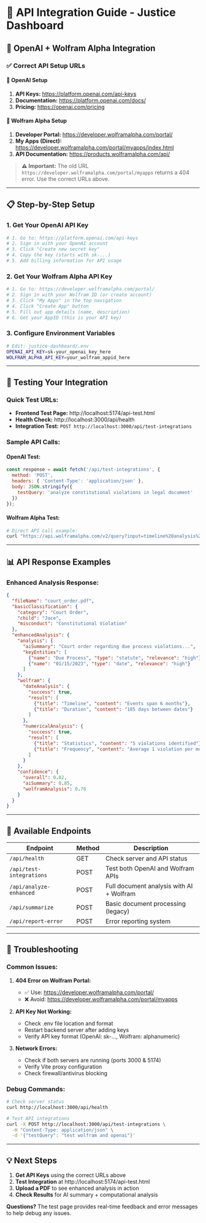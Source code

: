 # 🔗 API Integration Guide - Justice Dashboard

## 🚀 OpenAI + Wolfram Alpha Integration

### ✅ **Correct API Setup URLs**

#### 🤖 **OpenAI Setup**
1. **API Keys:** https://platform.openai.com/api-keys
2. **Documentation:** https://platform.openai.com/docs/
3. **Pricing:** https://openai.com/pricing

#### 🧮 **Wolfram Alpha Setup**
1. **Developer Portal:** https://developer.wolframalpha.com/portal/
2. **My Apps (Direct):** https://developer.wolframalpha.com/portal/myapps/index.html
3. **API Documentation:** https://products.wolframalpha.com/api/

> **⚠️ Important:** The old URL `https://developer.wolframalpha.com/portal/myapps` returns a 404 error. Use the correct URLs above.

---

## 📋 **Step-by-Step Setup**

### 1. **Get Your OpenAI API Key**
```bash
# 1. Go to: https://platform.openai.com/api-keys
# 2. Sign in with your OpenAI account
# 3. Click "Create new secret key"
# 4. Copy the key (starts with sk-...)
# 5. Add billing information for API usage
```

### 2. **Get Your Wolfram Alpha API Key**
```bash
# 1. Go to: https://developer.wolframalpha.com/portal/
# 2. Sign in with your Wolfram ID (or create account)
# 3. Click "My Apps" in the top navigation
# 4. Click "Create App" button
# 5. Fill out app details (name, description)
# 6. Get your AppID (this is your API key)
```

### 3. **Configure Environment Variables**
```bash
# Edit: justice-dashboard/.env
OPENAI_API_KEY=sk-your_openai_key_here
WOLFRAM_ALPHA_API_KEY=your_wolfram_appid_here
```

---

## 🧪 **Testing Your Integration**

### **Quick Test URLs:**
- **Frontend Test Page:** http://localhost:5174/api-test.html
- **Health Check:** http://localhost:3000/api/health
- **Integration Test:** `POST http://localhost:3000/api/test-integrations`

### **Sample API Calls:**

#### **OpenAI Test:**
```javascript
const response = await fetch('/api/test-integrations', {
  method: 'POST',
  headers: { 'Content-Type': 'application/json' },
  body: JSON.stringify({ 
    testQuery: 'analyze constitutional violations in legal document' 
  })
});
```

#### **Wolfram Alpha Test:**
```bash
# Direct API call example:
curl "https://api.wolframalpha.com/v2/query?input=timeline%20analysis%20of%20dates%201/15/2023%202/20/2023&appid=YOUR_APPID&format=plaintext&output=JSON"
```

---

## 📊 **API Response Examples**

### **Enhanced Analysis Response:**
```json
{
  "fileName": "court_order.pdf",
  "basicClassification": {
    "category": "Court Order",
    "child": "Jace",
    "misconduct": "Constitutional Violation"
  },
  "enhancedAnalysis": {
    "analysis": {
      "aiSummary": "Court order regarding due process violations...",
      "keyEntities": [
        {"name": "Due Process", "type": "statute", "relevance": "high"},
        {"name": "01/15/2023", "type": "date", "relevance": "high"}
      ]
    },
    "wolfram": {
      "dateAnalysis": {
        "success": true,
        "result": [
          {"title": "Timeline", "content": "Events span 6 months"},
          {"title": "Duration", "content": "185 days between dates"}
        ]
      },
      "numericalAnalysis": {
        "success": true,
        "result": [
          {"title": "Statistics", "content": "5 violations identified"},
          {"title": "Frequency", "content": "Average 1 violation per month"}
        ]
      }
    },
    "confidence": {
      "overall": 0.82,
      "aiSummary": 0.85,
      "wolframAnalysis": 0.78
    }
  }
}
```

---

## 🔧 **Available Endpoints**

| Endpoint | Method | Description |
|----------|--------|-------------|
| `/api/health` | GET | Check server and API status |
| `/api/test-integrations` | POST | Test both OpenAI and Wolfram APIs |
| `/api/analyze-enhanced` | POST | Full document analysis with AI + Wolfram |
| `/api/summarize` | POST | Basic document processing (legacy) |
| `/api/report-error` | POST | Error reporting system |

---

## 🚨 **Troubleshooting**

### **Common Issues:**

1. **404 Error on Wolfram Portal:**
   - ✅ Use: https://developer.wolframalpha.com/portal/
   - ❌ Avoid: https://developer.wolframalpha.com/portal/myapps

2. **API Key Not Working:**
   - Check .env file location and format
   - Restart backend server after adding keys
   - Verify API key format (OpenAI: sk-..., Wolfram: alphanumeric)

3. **Network Errors:**
   - Check if both servers are running (ports 3000 & 5174)
   - Verify Vite proxy configuration
   - Check firewall/antivirus blocking

### **Debug Commands:**
```bash
# Check server status
curl http://localhost:3000/api/health

# Test API integrations
curl -X POST http://localhost:3000/api/test-integrations \
  -H "Content-Type: application/json" \
  -d '{"testQuery": "test wolfram and openai"}'
```

---

## 💡 **Next Steps**

1. **Get API Keys** using the correct URLs above
2. **Test Integration** at http://localhost:5174/api-test.html
3. **Upload a PDF** to see enhanced analysis in action
4. **Check Results** for AI summary + computational analysis

**Questions?** The test page provides real-time feedback and error messages to help debug any issues.
